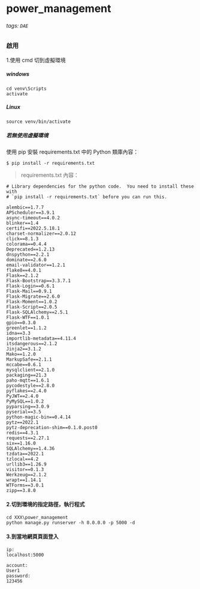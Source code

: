 # power_management
###### tags: `DAE`


### 啟用

1.使用 cmd 切到虛擬環境

##### windows
```
cd venv\Scripts
activate
```

##### Linux
```
source venv/bin/activate
```


##### 若無使用虛擬環境

使用 pip 安裝 requirements.txt 中的 Python 類庫內容：
```
$ pip install -r requirements.txt
```

> requirements.txt 內容：
```
# Library dependencies for the python code.  You need to install these with
# `pip install -r requirements.txt` before you can run this.

alembic==1.7.7
APScheduler==3.9.1
async-timeout==4.0.2
blinker==1.4
certifi==2022.5.18.1
charset-normalizer==2.0.12
click==8.1.3
colorama==0.4.4
Deprecated==1.2.13
dnspython==2.2.1
dominate==2.6.0
email-validator==1.2.1
flake8==4.0.1
Flask==2.1.2
Flask-Bootstrap==3.3.7.1
Flask-Login==0.6.1
Flask-Mail==0.9.1
Flask-Migrate==2.6.0
Flask-Moment==1.0.2
Flask-Script==2.0.5
Flask-SQLAlchemy==2.5.1
Flask-WTF==1.0.1
gpio==0.3.0
greenlet==1.1.2
idna==3.3
importlib-metadata==4.11.4
itsdangerous==2.1.2
Jinja2==3.1.2
Mako==1.2.0
MarkupSafe==2.1.1
mccabe==0.6.1
mysqlclient==2.1.0
packaging==21.3
paho-mqtt==1.6.1
pycodestyle==2.8.0
pyflakes==2.4.0
PyJWT==2.4.0
PyMySQL==1.0.2
pyparsing==3.0.9
pyserial==3.5
python-magic-bin==0.4.14
pytz==2022.1
pytz-deprecation-shim==0.1.0.post0
redis==4.3.1
requests==2.27.1
six==1.16.0
SQLAlchemy==1.4.36
tzdata==2022.1
tzlocal==4.2
urllib3==1.26.9
visitor==0.1.3
Werkzeug==2.1.2
wrapt==1.14.1
WTForms==3.0.1
zipp==3.8.0
```

#### 2.切到環境的指定路徑，執行程式

```
cd XXX\power_management
python manage.py runserver -h 0.0.0.0 -p 5000 -d
```

#### 3.到當地網頁頁面登入

```
ip:
localhost:5000

account:
User1
password:
123456
```
